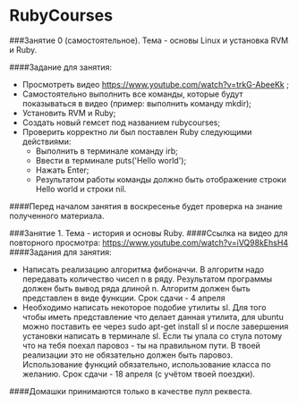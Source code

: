 # RubyCourses

###Занятие 0 (самостоятельное). Тема - основы Linux и установка RVM и Ruby.

####Задание для занятия:
* Просмотреть видео https://www.youtube.com/watch?v=trkG-AbeeKk ;
* Самостоятельно выполнить все команды, которые будут показываться в видео (пример: выполнить команду mkdir);
* Установить RVM и Ruby;
* Создать новый гемсет под названием rubycourses;
* Проверить корректно ли был поставлен Ruby следующими действиями:
  * Выполнить в терминале команду irb;
  * Ввести в терминале puts('Hello world');
  * Нажать Enter;
  * Результатом работы команды должно быть отображение строки Hello world и строки nil.

####Перед началом занятия в воскресенье будет проверка на знание полученного материала.

###Занятие 1. Тема - история и основы Ruby.
####Ссылка на видео для повторного просмотра: https://www.youtube.com/watch?v=iVQ98kEhsH4
####Задания для занятия:
* Написать реализацию алгоритма фибоначчи. В алгоритм надо передавать количество чисел n в ряду. Результатом программы должен быть вывод ряда длиной n. Алгоритм должен быть представлен в виде функции. Срок сдачи - 4 апреля
* Необходимо написать некоторое подобие утилиты sl. Для того чтобы иметь представление что делает данная утилита, для ubuntu можно поставить ее через sudo apt-get install sl и после завершения установки написать в терминале sl. Если ты упала со стула потому что на тебя поехал паровоз - ты на правильном пути. В твоей реализации это не обязательно должен быть паровоз. Использование функций обязательно, использование класса по желанию. Срок сдачи - 18 апреля (с учётом твоей поездки).

####Домашки принимаются только в качестве пулл реквеста.

